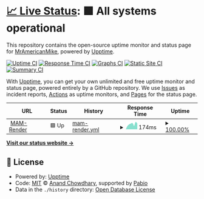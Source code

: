 # [📈 Live Status](https://MrAmericanMike.github.io/funkytown): <!--live status--> **🟩 All systems operational**

This repository contains the open-source uptime monitor and status page for [MrAmericanMike](https://MrAmericanMike.github.io/funkytown), powered by [Upptime](https://github.com/upptime/upptime).

[![Uptime CI](https://github.com/MrAmericanMike/funkytown/workflows/Uptime%20CI/badge.svg)](https://github.com/MrAmericanMike/funkytown/actions?query=workflow%3A%22Uptime+CI%22)
[![Response Time CI](https://github.com/MrAmericanMike/funkytown/workflows/Response%20Time%20CI/badge.svg)](https://github.com/MrAmericanMike/funkytown/actions?query=workflow%3A%22Response+Time+CI%22)
[![Graphs CI](https://github.com/MrAmericanMike/funkytown/workflows/Graphs%20CI/badge.svg)](https://github.com/MrAmericanMike/funkytown/actions?query=workflow%3A%22Graphs+CI%22)
[![Static Site CI](https://github.com/MrAmericanMike/funkytown/workflows/Static%20Site%20CI/badge.svg)](https://github.com/MrAmericanMike/funkytown/actions?query=workflow%3A%22Static+Site+CI%22)
[![Summary CI](https://github.com/MrAmericanMike/funkytown/workflows/Summary%20CI/badge.svg)](https://github.com/MrAmericanMike/funkytown/actions?query=workflow%3A%22Summary+CI%22)

With [Upptime](https://upptime.js.org), you can get your own unlimited and free uptime monitor and status page, powered entirely by a GitHub repository. We use [Issues](https://github.com/MrAmericanMike/funkytown/issues) as incident reports, [Actions](https://github.com/MrAmericanMike/funkytown/actions) as uptime monitors, and [Pages](https://MrAmericanMike.github.io/funkytown) for the status page.

<!--start: status pages-->
<!-- This summary is generated by Upptime (https://github.com/upptime/upptime) -->
<!-- Do not edit this manually, your changes will be overwritten -->
<!-- prettier-ignore -->
| URL | Status | History | Response Time | Uptime |
| --- | ------ | ------- | ------------- | ------ |
| <img alt="" src="https://icons.duckduckgo.com/ip3/mam.onrender.com.ico" height="13"> [MAM-Render](https://mam.onrender.com/) | 🟩 Up | [mam-render.yml](https://github.com/MrAmericanMike/funkytown/commits/HEAD/history/mam-render.yml) | <details><summary><img alt="Response time graph" src="./graphs/mam-render/response-time-week.png" height="20"> 174ms</summary><br><a href="https://MrAmericanMike.github.io/funkytown/history/mam-render"><img alt="Response time 177" src="https://img.shields.io/endpoint?url=https%3A%2F%2Fraw.githubusercontent.com%2FMrAmericanMike%2Ffunkytown%2FHEAD%2Fapi%2Fmam-render%2Fresponse-time.json"></a><br><a href="https://MrAmericanMike.github.io/funkytown/history/mam-render"><img alt="24-hour response time 150" src="https://img.shields.io/endpoint?url=https%3A%2F%2Fraw.githubusercontent.com%2FMrAmericanMike%2Ffunkytown%2FHEAD%2Fapi%2Fmam-render%2Fresponse-time-day.json"></a><br><a href="https://MrAmericanMike.github.io/funkytown/history/mam-render"><img alt="7-day response time 174" src="https://img.shields.io/endpoint?url=https%3A%2F%2Fraw.githubusercontent.com%2FMrAmericanMike%2Ffunkytown%2FHEAD%2Fapi%2Fmam-render%2Fresponse-time-week.json"></a><br><a href="https://MrAmericanMike.github.io/funkytown/history/mam-render"><img alt="30-day response time 177" src="https://img.shields.io/endpoint?url=https%3A%2F%2Fraw.githubusercontent.com%2FMrAmericanMike%2Ffunkytown%2FHEAD%2Fapi%2Fmam-render%2Fresponse-time-month.json"></a><br><a href="https://MrAmericanMike.github.io/funkytown/history/mam-render"><img alt="1-year response time 177" src="https://img.shields.io/endpoint?url=https%3A%2F%2Fraw.githubusercontent.com%2FMrAmericanMike%2Ffunkytown%2FHEAD%2Fapi%2Fmam-render%2Fresponse-time-year.json"></a></details> | <details><summary><a href="https://MrAmericanMike.github.io/funkytown/history/mam-render">100.00%</a></summary><a href="https://MrAmericanMike.github.io/funkytown/history/mam-render"><img alt="All-time uptime 100.00%" src="https://img.shields.io/endpoint?url=https%3A%2F%2Fraw.githubusercontent.com%2FMrAmericanMike%2Ffunkytown%2FHEAD%2Fapi%2Fmam-render%2Fuptime.json"></a><br><a href="https://MrAmericanMike.github.io/funkytown/history/mam-render"><img alt="24-hour uptime 100.00%" src="https://img.shields.io/endpoint?url=https%3A%2F%2Fraw.githubusercontent.com%2FMrAmericanMike%2Ffunkytown%2FHEAD%2Fapi%2Fmam-render%2Fuptime-day.json"></a><br><a href="https://MrAmericanMike.github.io/funkytown/history/mam-render"><img alt="7-day uptime 100.00%" src="https://img.shields.io/endpoint?url=https%3A%2F%2Fraw.githubusercontent.com%2FMrAmericanMike%2Ffunkytown%2FHEAD%2Fapi%2Fmam-render%2Fuptime-week.json"></a><br><a href="https://MrAmericanMike.github.io/funkytown/history/mam-render"><img alt="30-day uptime 100.00%" src="https://img.shields.io/endpoint?url=https%3A%2F%2Fraw.githubusercontent.com%2FMrAmericanMike%2Ffunkytown%2FHEAD%2Fapi%2Fmam-render%2Fuptime-month.json"></a><br><a href="https://MrAmericanMike.github.io/funkytown/history/mam-render"><img alt="1-year uptime 100.00%" src="https://img.shields.io/endpoint?url=https%3A%2F%2Fraw.githubusercontent.com%2FMrAmericanMike%2Ffunkytown%2FHEAD%2Fapi%2Fmam-render%2Fuptime-year.json"></a></details>

<!--end: status pages-->

[**Visit our status website →**](https://MrAmericanMike.github.io/funkytown)

## 📄 License

- Powered by: [Upptime](https://github.com/upptime/upptime)
- Code: [MIT](./LICENSE) © [Anand Chowdhary](https://anandchowdhary.com), supported by [Pabio](https://pabio.com)
- Data in the `./history` directory: [Open Database License](https://opendatacommons.org/licenses/odbl/1-0/)
